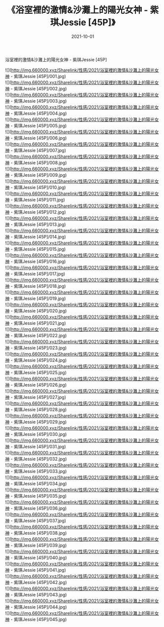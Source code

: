﻿---
layout: post
title:  《浴室裡的激情&沙灘上的陽光女神 - 紫琪Jessie [45P]》
date:   2021-10-01
img: http://img.660000.xyz/Sharelink/性感/2021/浴室裡的激情&沙灘上的陽光女神 - 紫琪Jessie [45P]/000.jpg
categories: [美女, 清纯, 唯美]
---

浴室裡的激情&沙灘上的陽光女神 - 紫琪Jessie [45P]

  ![](http://img.660000.xyz/Sharelink/性感/2021/浴室裡的激情&沙灘上的陽光女神 - 紫琪Jessie [45P]/001.jpg) <br> ![](http://img.660000.xyz/Sharelink/性感/2021/浴室裡的激情&沙灘上的陽光女神 - 紫琪Jessie [45P]/002.jpg) <br> ![](http://img.660000.xyz/Sharelink/性感/2021/浴室裡的激情&沙灘上的陽光女神 - 紫琪Jessie [45P]/003.jpg) <br> ![](http://img.660000.xyz/Sharelink/性感/2021/浴室裡的激情&沙灘上的陽光女神 - 紫琪Jessie [45P]/004.jpg) <br> ![](http://img.660000.xyz/Sharelink/性感/2021/浴室裡的激情&沙灘上的陽光女神 - 紫琪Jessie [45P]/005.jpg) <br> ![](http://img.660000.xyz/Sharelink/性感/2021/浴室裡的激情&沙灘上的陽光女神 - 紫琪Jessie [45P]/006.jpg) <br> ![](http://img.660000.xyz/Sharelink/性感/2021/浴室裡的激情&沙灘上的陽光女神 - 紫琪Jessie [45P]/007.jpg) <br> ![](http://img.660000.xyz/Sharelink/性感/2021/浴室裡的激情&沙灘上的陽光女神 - 紫琪Jessie [45P]/008.jpg) <br> ![](http://img.660000.xyz/Sharelink/性感/2021/浴室裡的激情&沙灘上的陽光女神 - 紫琪Jessie [45P]/009.jpg) <br> ![](http://img.660000.xyz/Sharelink/性感/2021/浴室裡的激情&沙灘上的陽光女神 - 紫琪Jessie [45P]/010.jpg) <br> ![](http://img.660000.xyz/Sharelink/性感/2021/浴室裡的激情&沙灘上的陽光女神 - 紫琪Jessie [45P]/011.jpg) <br> ![](http://img.660000.xyz/Sharelink/性感/2021/浴室裡的激情&沙灘上的陽光女神 - 紫琪Jessie [45P]/012.jpg) <br> ![](http://img.660000.xyz/Sharelink/性感/2021/浴室裡的激情&沙灘上的陽光女神 - 紫琪Jessie [45P]/013.jpg) <br> ![](http://img.660000.xyz/Sharelink/性感/2021/浴室裡的激情&沙灘上的陽光女神 - 紫琪Jessie [45P]/014.jpg) <br> ![](http://img.660000.xyz/Sharelink/性感/2021/浴室裡的激情&沙灘上的陽光女神 - 紫琪Jessie [45P]/015.jpg) <br> ![](http://img.660000.xyz/Sharelink/性感/2021/浴室裡的激情&沙灘上的陽光女神 - 紫琪Jessie [45P]/016.jpg) <br> ![](http://img.660000.xyz/Sharelink/性感/2021/浴室裡的激情&沙灘上的陽光女神 - 紫琪Jessie [45P]/017.jpg) <br> ![](http://img.660000.xyz/Sharelink/性感/2021/浴室裡的激情&沙灘上的陽光女神 - 紫琪Jessie [45P]/018.jpg) <br> ![](http://img.660000.xyz/Sharelink/性感/2021/浴室裡的激情&沙灘上的陽光女神 - 紫琪Jessie [45P]/019.jpg) <br> ![](http://img.660000.xyz/Sharelink/性感/2021/浴室裡的激情&沙灘上的陽光女神 - 紫琪Jessie [45P]/020.jpg) <br> ![](http://img.660000.xyz/Sharelink/性感/2021/浴室裡的激情&沙灘上的陽光女神 - 紫琪Jessie [45P]/021.jpg) <br> ![](http://img.660000.xyz/Sharelink/性感/2021/浴室裡的激情&沙灘上的陽光女神 - 紫琪Jessie [45P]/022.jpg) <br> ![](http://img.660000.xyz/Sharelink/性感/2021/浴室裡的激情&沙灘上的陽光女神 - 紫琪Jessie [45P]/023.jpg) <br> ![](http://img.660000.xyz/Sharelink/性感/2021/浴室裡的激情&沙灘上的陽光女神 - 紫琪Jessie [45P]/024.jpg) <br> ![](http://img.660000.xyz/Sharelink/性感/2021/浴室裡的激情&沙灘上的陽光女神 - 紫琪Jessie [45P]/025.jpg) <br> ![](http://img.660000.xyz/Sharelink/性感/2021/浴室裡的激情&沙灘上的陽光女神 - 紫琪Jessie [45P]/026.jpg) <br> ![](http://img.660000.xyz/Sharelink/性感/2021/浴室裡的激情&沙灘上的陽光女神 - 紫琪Jessie [45P]/027.jpg) <br> ![](http://img.660000.xyz/Sharelink/性感/2021/浴室裡的激情&沙灘上的陽光女神 - 紫琪Jessie [45P]/028.jpg) <br> ![](http://img.660000.xyz/Sharelink/性感/2021/浴室裡的激情&沙灘上的陽光女神 - 紫琪Jessie [45P]/029.jpg) <br> ![](http://img.660000.xyz/Sharelink/性感/2021/浴室裡的激情&沙灘上的陽光女神 - 紫琪Jessie [45P]/030.jpg) <br> ![](http://img.660000.xyz/Sharelink/性感/2021/浴室裡的激情&沙灘上的陽光女神 - 紫琪Jessie [45P]/031.jpg) <br> ![](http://img.660000.xyz/Sharelink/性感/2021/浴室裡的激情&沙灘上的陽光女神 - 紫琪Jessie [45P]/032.jpg) <br> ![](http://img.660000.xyz/Sharelink/性感/2021/浴室裡的激情&沙灘上的陽光女神 - 紫琪Jessie [45P]/033.jpg) <br> ![](http://img.660000.xyz/Sharelink/性感/2021/浴室裡的激情&沙灘上的陽光女神 - 紫琪Jessie [45P]/034.jpg) <br> ![](http://img.660000.xyz/Sharelink/性感/2021/浴室裡的激情&沙灘上的陽光女神 - 紫琪Jessie [45P]/035.jpg) <br> ![](http://img.660000.xyz/Sharelink/性感/2021/浴室裡的激情&沙灘上的陽光女神 - 紫琪Jessie [45P]/036.jpg) <br> ![](http://img.660000.xyz/Sharelink/性感/2021/浴室裡的激情&沙灘上的陽光女神 - 紫琪Jessie [45P]/037.jpg) <br> ![](http://img.660000.xyz/Sharelink/性感/2021/浴室裡的激情&沙灘上的陽光女神 - 紫琪Jessie [45P]/038.jpg) <br> ![](http://img.660000.xyz/Sharelink/性感/2021/浴室裡的激情&沙灘上的陽光女神 - 紫琪Jessie [45P]/039.jpg) <br> ![](http://img.660000.xyz/Sharelink/性感/2021/浴室裡的激情&沙灘上的陽光女神 - 紫琪Jessie [45P]/040.jpg) <br> ![](http://img.660000.xyz/Sharelink/性感/2021/浴室裡的激情&沙灘上的陽光女神 - 紫琪Jessie [45P]/041.jpg) <br> ![](http://img.660000.xyz/Sharelink/性感/2021/浴室裡的激情&沙灘上的陽光女神 - 紫琪Jessie [45P]/042.jpg) <br> ![](http://img.660000.xyz/Sharelink/性感/2021/浴室裡的激情&沙灘上的陽光女神 - 紫琪Jessie [45P]/043.jpg) <br> ![](http://img.660000.xyz/Sharelink/性感/2021/浴室裡的激情&沙灘上的陽光女神 - 紫琪Jessie [45P]/044.jpg) <br> ![](http://img.660000.xyz/Sharelink/性感/2021/浴室裡的激情&沙灘上的陽光女神 - 紫琪Jessie [45P]/045.jpg) <br>